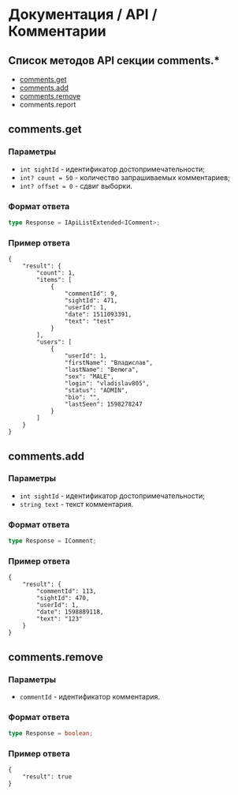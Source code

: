 # Документация / API / Комментарии
## Список методов API секции comments.*
* [comments.get](#commentsget)
* [comments.add](#commentsadd)
* [comments.remove](#commentsremove)
* comments.report

## comments.get
### Параметры
* `int sightId` - идентификатор достопримечательности;
* `int? count = 50` - количество запрашиваемых комментариев;
* `int? offset = 0` - сдвиг выборки.

### Формат ответа
```ts
type Response = IApiListExtended<IComment>;
```

### Пример ответа
```json5
{
    "result": {
        "count": 1,
        "items": [
            {
                "commentId": 9,
                "sightId": 471,
                "userId": 1,
                "date": 1511093391,
                "text": "test"
            }
        ],
        "users": [
            {
                "userId": 1,
                "firstName": "Владислав",
                "lastName": "Велюга",
                "sex": "MALE",
                "login": "vladislav805",
                "status": "ADMIN",
                "bio": "",
                "lastSeen": 1598278247
            }
        ]
    }
}
```

## comments.add
### Параметры
* `int sightId` - идентификатор достопримечательности;
* `string text` - текст комментария.

### Формат ответа
```ts
type Response = IComment;
``` 

### Пример ответа
```json5
{
    "result": {
        "commentId": 113,
        "sightId": 470,
        "userId": 1,
        "date": 1598889118,
        "text": "123"
    }
}
```

## comments.remove
### Параметры
* `commentId` - идентификатор комментария.

### Формат ответа
```ts
type Response = boolean;
```

### Пример ответа
```json5
{
    "result": true
}
```

